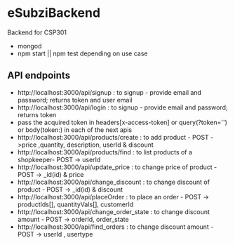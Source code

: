 # eSubziBackend
Backend for CSP301

- mongod
- npm start || npm test depending on use case

## API endpoints
- http://localhost:3000/api/signup : to signup - provide email and password; returns token and user email
- http://localhost:3000/api/login : to signup - provide email and password; returns token
- pass the acquired token in headers[x-access-token] or query(?token='<token>') or body(token:<token>) in each of the next apis
- http://localhost:3000/api/products/create : to add product - POST ->price ,quantity, description, userId & discount
- http://localhost:3000/api/products/find : to list products of a shopkeeper- POST -> userId
- http://localhost:3000/api/update_price : to change price of product - POST -> _id(id) & price
- http://localhost:3000/api/change_discount : to change discount of product - POST -> _id(id) & discount
- http://localhost:3000/api/placeOrder : to place an order - POST -> productIds[], quantityVals[], customerId
- http://localhost:3000/api/change_order_state : to change discount amount - POST -> orderId, order_state
- http://localhost:3000/api/find_orders : to change discount amount - POST -> userId , usertype
